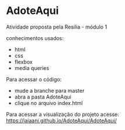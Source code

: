 # AdoteAqui

Atividade proposta pela Resilia - módulo 1 

conhecimentos usados:
- html
- css
- flexbox
- media queries

Para acessar o código:

- mude a branche para master
- abra a pasta AdoteAqui
- clique no arquivo index.html

Para acessar a visualização do projeto acesse: https://jaiaani.github.io/AdoteAqui/AdoteAqui/
